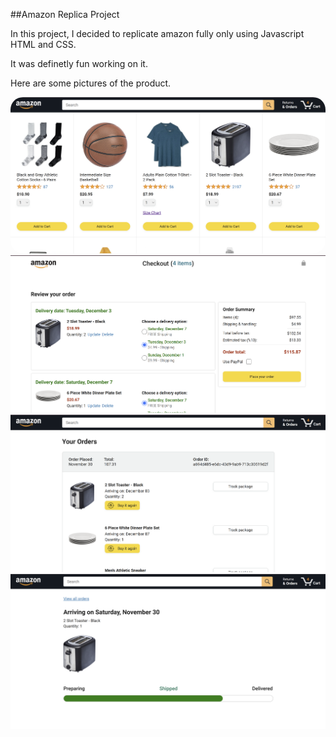 ##Amazon Replica Project

In this project, I decided to replicate amazon fully only using Javascript HTML and CSS. 

It was definetly fun working on it.

Here are some pictures of the product. 

<img src="/Amazon/images/first-page-view.png" alt="landing-page-view" style="border-radius: 20px;">
<img src="/Amazon/images/checkout-page-view.png" alt="checkout-page-view">
<img src="/Amazon/images/orders-page-view.png" alt="ordrs-page-view">
<img src="/Amazon/images/tracking.png" alt="tracking-page-view">
